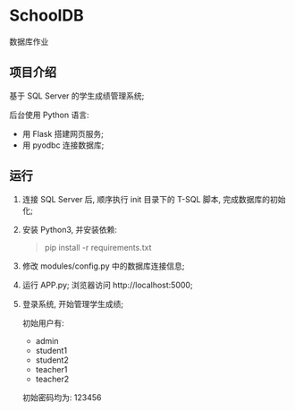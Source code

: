 # SchoolDB
数据库作业

## 项目介绍

基于 SQL Server 的学生成绩管理系统;

后台使用 Python 语言:

- 用 Flask 搭建网页服务;
- 用 pyodbc 连接数据库;

## 运行

1. 连接 SQL Server 后, 顺序执行 init 目录下的 T-SQL 脚本, 完成数据库的初始化;

2. 安装 Python3, 并安装依赖:

    > pip install -r requirements.txt

3. 修改 modules/config.py 中的数据库连接信息;

4. 运行 APP.py; 浏览器访问 http://localhost:5000;

5. 登录系统, 开始管理学生成绩;

    初始用户有:

    - admin
    - student1
    - student2
    - teacher1
    - teacher2

    初始密码均为: 123456